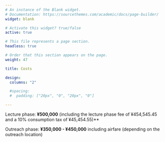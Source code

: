 ```yaml
---
# An instance of the Blank widget.
# Documentation: https://sourcethemes.com/academic/docs/page-builder/
widget: blank

# Activate this widget? true/false
active: true

# This file represents a page section.
headless: true

# Order that this section appears on the page.
weight: 47

title: Costs

design:
  columns: "2"

  #spacing:
  #  padding: ["20px", "0", "20px", "0"]

---
```


Lecture phase: **¥500,000** (including the lecture phase fee of ¥454,545.45 and a 10% consumption tax of ¥45,454.55)**

Outreach phase: **¥350,000 - ¥450,000** including airfare (depending on the outreach location)